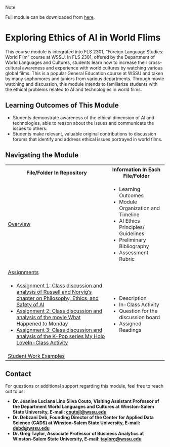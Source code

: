 > [!NOTE]
> Full module can be downloaded from [here](https://drive.google.com/file/d/15OjWMysebhOw-iUu_eI1NdySUeGK_Aq6/view?usp=sharing). 
# Exploring Ethics of AI in World Flims
This course module is integrated into FLS 2301, “Foreign Language Studies: World Film” course at WSSU. In FLS 2301, offered by the Department of World Languages and Cultures, students learn how to increase their cross-cultural awareness and experience with world cultures by watching various global films. This is a popular General Education course at WSSU and taken by many sophomores and juniors from various departments. Through movie watching and discussion, this module intends to familiarize students with the ethical problems related to AI and technologies in world films.
## Learning Outcomes of This Module

* Students demonstrate awareness of the ethical dimension of AI and technologies, able to reason about the issues and communicate the issues to others.
* Students make relevant, valuable original contributions to discussion forums that identify and address ethical issues portrayed in world films.


## Navigating the Module
<table>
  <tbody>
    <tr>
      <th>File/Folder In Repository</th>
      <th>Information In Each File/Folder</th>
    </tr>
    <tr>
      <td><a href="https://drive.google.com/file/d/15jm68P1iaG7UjLYScus_3j4gHJwy1uH3/view?usp=sharing">Overview</a></td>
      <td>
        <ul>
          <li>Learning Outcomes </li>
          <li>Module Organization and Timeline</li>
          <li>AI Ethics Principles/ Guidelines</li>
          <li>Preliminary Bibliography</li>
          <li>Assessment Rubric</li>
        </ul>
      </td>
    </tr>
      <td><a href="https://drive.google.com/drive/folders/1rV04cCseBYIe1VrDiEXZch4OvT8ad4Le?usp=sharing">Assignments</a></td>
      <td></td>
    </tr>
    <tr>
      <td>
        <ul>
          <li><a href="https://drive.google.com/file/d/1E2oStt4PXx_NdAzUh12xpb1KEAhM-LpO/view?usp=sharing">Assignment 1: Class discussion and analysis of Russell and Norvig’s chapter on Philosophy, Ethics, and Safety of AI</a></li>
           <li><a href="https://drive.google.com/file/d/1-6yqN59HhIJmOk85B4yGn_x7q8d6Tuh9/view?usp=sharing">Assignment 2: Class discussion and analysis of the movie What Happened to Monday</a></li>
          <li><a href="https://drive.google.com/file/d/1MzPDO7Ro3lRxu2iP-LyjDcerdrrzke72/view?usp=sharing">Assignment 3: Class discussion and analysis of the K-Pop series My Holo LoveIn-Class Activity</a></li>
        </ul>
      </td>
      <td>
        <ul>
          <li>Description</li>
          <li>In-Class Activity</li>
          <li>Question for the discussion board</li>
          <li>Assigned Readings</li>
        </ul>
      </td>
    </tr>
      <td><a href="https://github.com/CADS-WSSU/WSSU-AI-Ethics-Modules/tree/main/Exploring%20Ethics%20of%20AI%20in%20World%20Flims/Student%20Work%20Examples">Student Work Examples</a></td>
      <td>
      </td>
    </tr>
  </tbody>
</table>

## Contact
For questions or additional support regarding this module, feel free to reach out to us:
* **Dr. Jeanine Luciana Lino Silva Couto, Visiting Assistant Professor of the Department World Languages and Cultures
at Winston-Salem State University, E-mail: coutojl@wssu.edu**
* **Dr. Debzani Deb, Founding Director of the Center for Applied Data Science (CADS) at Winston-Salem State University,
  E-mail: debd@wssu.edu**
* **Dr. Greg Taylor, Associate Professor of Business Analytics at Winston-Salem State University, E-mail: taylorg@wssu.edu**
